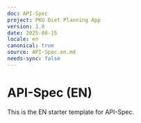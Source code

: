 ```yaml
---
doc: API-Spec
project: PKU Diet Planning App
version: 1.0
date: 2025-08-15
locale: en
canonical: true
source: API-Spec.en.md
needs-sync: false
---
```


# API-Spec (EN)

This is the EN starter template for API-Spec.
